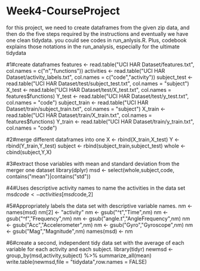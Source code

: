 # Week4-CourseProject
for this project, we need to create dataframes from the given zip data, and then do the five steps required by the instructions and eventually we have one clean tidydata. you could see codes in run_anlysis.R.
Plus, codebook explains those notations in the run_analysis, especially for the ultimate tidydata




#1#create dataframes
features <- read.table("UCI HAR Dataset/features.txt",
                       col.names = c("n","functions"))
activities <- read.table("UCI HAR Dataset/activity_labels.txt",
                         col.names = c("code","activity"))
subject_test <- read.table("UCI HAR Dataset/test/subject_test.txt",
                           col.names = "subject")
X_test <- read.table("UCI HAR Dataset/test/X_test.txt",
                     col.names = features$functions)
Y_test <- read.table("UCI HAR Dataset/test/y_test.txt",
                     col.names = "code")
subject_train <- read.table("UCI HAR Dataset/train/subject_train.txt",
                        col.names = "subject")
X_train <- read.table("UCI HAR Dataset/train/X_train.txt",
                      col.names = features$functions)
Y_train <- read.table("UCI HAR Dataset/train/y_train.txt",
                      col.names = "code")

#2#merge different dataframes into one
X <- rbind(X_train,X_test)
Y <- rbind(Y_train,Y_test)
subject <- rbind(subject_train,subject_test)
whole <- cbind(subject,Y,X)

#3#extract those variables with mean and standard deviation from the merger one dataset
library(dplyr)
msd <- select(whole,subject,code,
              contains("mean")|contains("std"))

#4#Uses descriptive activity names to name the activities in the data set
msd$code <- activities[msd$code,2] 

#5#Appropriately labels the data set with descriptive variable names. 
nm <- names(msd)
nm[2] <- "activity"
nm <- gsub("^t","Time",nm)
nm <- gsub("^f","Frequency",nm)
nm <- gsub("angle.t","AngleFrequency",nm)
nm <- gsub("Acc","Accelerometer",nm)
nm <- gsub("Gyro","Gyroscope",nm)
nm <- gsub("Mag","Magnitude",nm)
names(msd) <- nm

#6#create a second, independent tidy data set with the average of each variable for each activity and each subject.
library(tidyr)
newmsd <- group_by(msd,activity,subject) %>%
    summarize_all(mean)
write.table(newmsd,file = "tidydata",row.names = FALSE)
